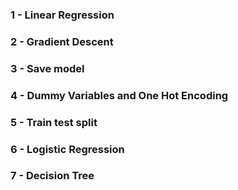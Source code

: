 ### 1 - Linear Regression  
### 2 - Gradient Descent 
### 3 - Save model 
### 4 - Dummy Variables and One Hot Encoding
### 5 - Train test split 
### 6 - Logistic Regression 
### 7 - Decision Tree
